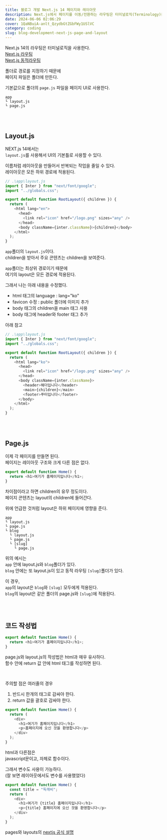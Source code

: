 ```yaml
---
title: 블로그 개발 Next.js 14 페이지와 레이아웃
description: Next.js에서 페이지를 이동/전환하는 라우팅은 터미널로직(Terminology)를 사용해서, 더욱 간단하게 url 세팅이 가능해졌다.
date: 2024-06-06 02:06:29
cover: 1QaNBuiA-anlt_QzydbGtZGbFWy1USlVC
category: coding
slug: blog-development-next-js-page-and-layout
---
```


Next.js 14의 라우팅은 터미널로직을 사용한다.  
[Next.js 라우팅](/blog/blog-development-next-js-routing)  
[Next.js 동적라우팅](/blog/blog-development-next-js-dynamic-Routes)

폴더로 경로를 지정하기 때문에  
페이지 파일은 폴더에 만든다.

기본값으로 폴더의 `page.js` 파일을 페이지 UI로 사용한다.

```
app
└ layout.js
└ page.js
```

<br>
<br>

## Layout.js

NEXT.js 14에서는  
`layout.js`를 사용해서 UI의 기본틀로 사용할 수 있다.

이름처럼 레이아웃을 만들어서 반복되는 작업을 줄일 수 있다.  
레이아웃은 모든 하위 경로에 적용된다.

```js
// .\app\layout.js
import { Inter } from "next/font/google";
import "../globals.css";

export default function RootLayout({ children }) {
  return (
    <html lang="en">
      <head>
        <link rel="icon" href="/logo.png" sizes="any" />
      </head>
      <body className={inter.className}>{children}</body>
    </html>
  );
}
```

`app`폴더의 `layout.js`이다.  
children을 받아서 주요 콘텐츠는 children을 보여준다.

`app`폴더는 최상위 경로이기 때문에  
여기의 layout은 모든 경로에 적용된다.

그래서 나는 아래 내용을 수정했다.

- html 태그의 language : lang="ko"
- favicon 수정 : public 폴더에 이미지 추가
- body 태그의 children을 main 태그 사용
- body 태그에 header와 footer 태그 추가

아래 참고

```js
// .\app\layout.js
import { Inter } from "next/font/google";
import "../globals.css";

export default function RootLayout({ children }) {
  return (
    <html lang="ko">
      <head>
        <link rel="icon" href="/logo.png" sizes="any" />
      </head>
      <body className={inter.className}>
        <header>해더입니다</header>
        <main>{children}</main>
        <footer>푸터입니다</footer>
      </body>
    </html>
  );
}
```

<br>
<br>

## Page.js

이제 각 페이지를 만들면 된다.  
페이지는 레이아웃 구조와 크게 다른 점은 없다.

```js
export default function Home() {
  return <h1>여기가 홈페이지입니다</h1>;
}
```

차이점이라고 하면 children의 유무 정도이다.  
페이지 콘텐츠는 layout의 children에 들어간다.

위에 언급한 것처럼 layout은 하위 페이지에 영향을 준다.

```
app
└ layout.js
└ page.js
└ blog
  └ layout.js
  └ page.js
  └ [slug]
    └ page.js
```

위의 예시는  
`app` 안에 layout.js와 `blog`폴더가 있다.  
`blog` 안에는 또 layout.js이 있고 동적 라우팅 `[slug]`폴더가 있다.

이 경우,  
`app`의 layout은 `blog`와 `[slug]` 모두에게 적용된다.  
`blog`의 layout은 같은 폴더의 page.js와 `[slug]`에 적용된다.

<br>
<br>

## 코드 작성법

```js
export default function Home() {
  return <h1>여기가 홈페이지입니다</h1>;
}
```

page.js와 layout.js의 작성법은 html과 매우 유사하다.  
함수 안에 return 값 안에 html 태그를 작성하면 된다.

<br>

주의할 점은 여러줄의 경우

1. 반드시 한개의 태그로 감싸야 한다.
2. return 값을 괄호로 감싸야 한다.

```js
export default function Home() {
  return (
    <div>
      <h1>여기가 홈페이지입니다</h1>
      <p>홈페이지에 오신 것을 환영합니다</p>
    </div>
  );
}
```

html과 다른점은  
javascript문이고, 자체로 함수이다.

그래서 변수도 사용이 가능하다.  
(잘 보면 레이아웃에서도 변수를 사용했었다)

```js
export default function Home() {
  const title = "독깨비";
  return (
    <div>
      <h1>여기가 {title} 홈페이지입니다</h1>
      <p>{title} 홈페이지에 오신 것을 환영합니다</p>
    </div>
  );
}
```

pages와 layouts의 [nextjs 공식 설명](https://nextjs.org/docs/app/building-your-application/routing/pages-and-layouts)
